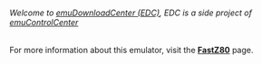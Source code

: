 ###### Welcome to [emuDownloadCenter (EDC)](https://github.com/PhoenixInteractiveNL/emuDownloadCenter/wiki/), EDC is a side project of [emuControlCenter](https://github.com/PhoenixInteractiveNL/emuControlCenter/wiki/)

For more information about this emulator, visit the [**FastZ80**](https://github.com/PhoenixInteractiveNL/emuDownloadCenter/wiki/Emulator-fastz80#menu) page.
